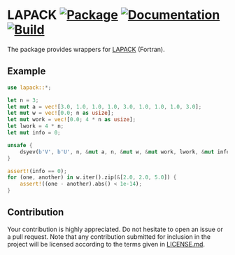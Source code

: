 # LAPACK [![Package][package-img]][package-url] [![Documentation][documentation-img]][documentation-url] [![Build][build-img]][build-url]

The package provides wrappers for [LAPACK] (Fortran).

## Example

```rust
use lapack::*;

let n = 3;
let mut a = vec![3.0, 1.0, 1.0, 1.0, 3.0, 1.0, 1.0, 1.0, 3.0];
let mut w = vec![0.0; n as usize];
let mut work = vec![0.0; 4 * n as usize];
let lwork = 4 * n;
let mut info = 0;

unsafe {
    dsyev(b'V', b'U', n, &mut a, n, &mut w, &mut work, lwork, &mut info);
}

assert!(info == 0);
for (one, another) in w.iter().zip(&[2.0, 2.0, 5.0]) {
    assert!((one - another).abs() < 1e-14);
}
```

## Contribution

Your contribution is highly appreciated. Do not hesitate to open an issue or a
pull request. Note that any contribution submitted for inclusion in the project
will be licensed according to the terms given in [LICENSE.md](LICENSE.md).

[lapack]: https://en.wikipedia.org/wiki/LAPACK

[build-img]: https://travis-ci.org/blas-lapack-rs/lapack.svg?branch=master
[build-url]: https://travis-ci.org/blas-lapack-rs/lapack
[documentation-img]: https://docs.rs/lapack/badge.svg
[documentation-url]: https://docs.rs/lapack
[package-img]: https://img.shields.io/crates/v/lapack.svg
[package-url]: https://crates.io/crates/lapack
